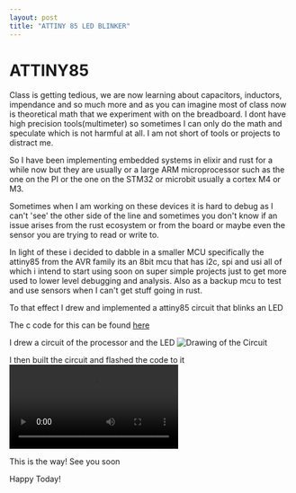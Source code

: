 ```yaml
---
layout: post
title: "ATTINY 85 LED BLINKER"
---
```

# ATTINY85

Class is getting tedious, we are now learning about capacitors, inductors, impendance and so much more and as you can imagine most of class now is theoretical math that we experiment with on the breadboard. I dont have high precision tools(multimeter) so sometimes I can only do the math and speculate which is not harmful at all. I am not short of tools or projects to distract me.

So I have been implementing embedded systems in elixir and rust for a while now but they are usually or a large ARM microprocessor such as the one on the PI or the one on the STM32 or microbit usually a cortex M4 or M3.

Sometimes when I am working on these devices it is hard to debug as I can't 'see' the other side of the line and sometimes you don't know if an issue arises from the rust ecosystem or from the board or maybe even the sensor you are trying to read or write to.

In light of these i decided to dabble in a smaller MCU specifically the attiny85 from the AVR family its an 8bit mcu that has i2c, spi and usi all of which i intend to start using soon on super simple projects just to get more used to lower level debugging and analysis. Also as a backup mcu to test and use sensors when I can't get stuff going in rust.

To that effect I drew and implemented a attiny85 circuit that blinks an LED

The c code for this can be found [here](https://github.com/zacck/attiny85-hello-blink)



I drew a circuit of the processor and the LED
![Drawing of the Circuit](/assets/attiny84_circ.jpeg)

I then built the circuit and flashed the code to it
![Circuit on a Bread Board](/assets/IMG_9176.MOV)



This is the way! See you soon

Happy Today!
